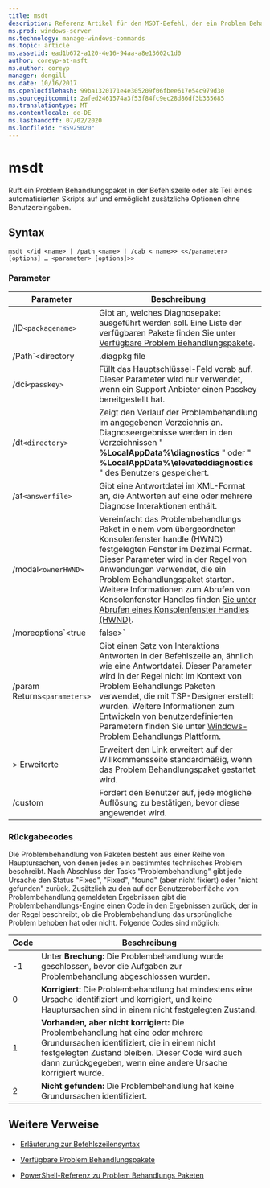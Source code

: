 ```yaml
---
title: msdt
description: Referenz Artikel für den MSDT-Befehl, der ein Problem Behandlungspaket in der Befehlszeile oder als Teil eines automatisierten Skripts aufruft und zusätzliche Optionen ohne Benutzereingaben ermöglicht.
ms.prod: windows-server
ms.technology: manage-windows-commands
ms.topic: article
ms.assetid: ead1b672-a120-4e16-94aa-a8e13602c1d0
author: coreyp-at-msft
ms.author: coreyp
manager: dongill
ms.date: 10/16/2017
ms.openlocfilehash: 99ba1320171e4e305209f06fbee617e54c979d30
ms.sourcegitcommit: 2afed2461574a3f53f84fc9ec28d86df3b335685
ms.translationtype: MT
ms.contentlocale: de-DE
ms.lasthandoff: 07/02/2020
ms.locfileid: "85925020"
---
```

# <a name="msdt"></a>msdt

Ruft ein Problem Behandlungspaket in der Befehlszeile oder als Teil eines automatisierten Skripts auf und ermöglicht zusätzliche Optionen ohne Benutzereingaben.

## <a name="syntax"></a>Syntax

```
msdt </id <name> | /path <name> | /cab < name>> <</parameter> [options] … <parameter> [options]>>
```

### <a name="parameters"></a>Parameter

| Parameter | Beschreibung |
| --------- | ----------- |
| /ID`<packagename>` | Gibt an, welches Diagnosepaket ausgeführt werden soll. Eine Liste der verfügbaren Pakete finden Sie unter [Verfügbare Problem Behandlungspakete](https://docs.microsoft.com/previous-versions/windows/it-pro/windows-server-2012-r2-and-2012/ee424379(v=ws.11)#available-troubleshooting-packs). |
| /Path`<directory|.diagpkg file|.diagcfg file>` | Gibt den vollständigen Pfad zu einem Diagnosepaket an. Wenn Sie ein Verzeichnis angeben, muss das Verzeichnis ein Diagnosepaket enthalten. Der **/path** -Parameter kann nicht in Verbindung mit den Parametern * */ID * *, **/DCI**oder **/CAB** verwendet werden. |                                                                                   |
| /dci`<passkey>` | Füllt das Hauptschlüssel-Feld vorab auf. Dieser Parameter wird nur verwendet, wenn ein Support Anbieter einen Passkey bereitgestellt hat. |
| /dt`<directory>` | Zeigt den Verlauf der Problembehandlung im angegebenen Verzeichnis an. Diagnoseergebnisse werden in den Verzeichnissen " **%LocalAppData%\diagnostics** " oder " **%LocalAppData%\elevateddiagnostics** " des Benutzers gespeichert. |
| /af`<answerfile>` | Gibt eine Antwortdatei im XML-Format an, die Antworten auf eine oder mehrere Diagnose Interaktionen enthält. |
| /modal`<ownerHWND>` | Vereinfacht das Problembehandlungs Paket in einem vom übergeordneten Konsolenfenster handle (HWND) festgelegten Fenster im Dezimal Format. Dieser Parameter wird in der Regel von Anwendungen verwendet, die ein Problem Behandlungspaket starten. Weitere Informationen zum Abrufen von Konsolenfenster Handles finden [Sie unter Abrufen eines Konsolenfenster Handles (HWND)](https://support.microsoft.com/help/124103/how-to-obtain-a-console-window-handle-hwnd). |
| /moreoptions`<true|false>` | Aktiviert (true) oder unterdrückt (false) der abschließende Fehler Behebungs Bildschirm, der fragt, ob der Benutzer zusätzliche Optionen untersuchen möchte. Dieser Parameter wird normalerweise verwendet, wenn das Problem Behandlungspaket von einer Problembehandlung gestartet wird, die nicht Teil des Betriebssystems ist. |
| /param Returns`<parameters>` | Gibt einen Satz von Interaktions Antworten in der Befehlszeile an, ähnlich wie eine Antwortdatei. Dieser Parameter wird in der Regel nicht im Kontext von Problem Behandlungs Paketen verwendet, die mit TSP-Designer erstellt wurden. Weitere Informationen zum Entwickeln von benutzerdefinierten Parametern finden Sie unter [Windows-Problem Behandlungs Plattform](https://docs.microsoft.com/previous-versions/windows/desktop/wintt/windows-troubleshooting-toolkit-portal). |
| > Erweiterte | Erweitert den Link erweitert auf der Willkommensseite standardmäßig, wenn das Problem Behandlungspaket gestartet wird. |
| /custom | Fordert den Benutzer auf, jede mögliche Auflösung zu bestätigen, bevor diese angewendet wird. |

### <a name="return-codes"></a>Rückgabecodes

Die Problembehandlung von Paketen besteht aus einer Reihe von Hauptursachen, von denen jedes ein bestimmtes technisches Problem beschreibt. Nach Abschluss der Tasks "Problembehandlung" gibt jede Ursache den Status "Fixed", "Fixed", "found" (aber nicht fixiert) oder "nicht gefunden" zurück. Zusätzlich zu den auf der Benutzeroberfläche von Problembehandlung gemeldeten Ergebnissen gibt die Problembehandlungs-Engine einen Code in den Ergebnissen zurück, der in der Regel beschreibt, ob die Problembehandlung das ursprüngliche Problem behoben hat oder nicht. Folgende Codes sind möglich:

| Code | Beschreibung |
| ---- | ----------- |
| -1 | Unter **Brechung:** Die Problembehandlung wurde geschlossen, bevor die Aufgaben zur Problembehandlung abgeschlossen wurden. |
| 0 | **Korrigiert:** Die Problembehandlung hat mindestens eine Ursache identifiziert und korrigiert, und keine Hauptursachen sind in einem nicht festgelegten Zustand. |
| 1 | **Vorhanden, aber nicht korrigiert:** Die Problembehandlung hat eine oder mehrere Grundursachen identifiziert, die in einem nicht festgelegten Zustand bleiben. Dieser Code wird auch dann zurückgegeben, wenn eine andere Ursache korrigiert wurde. |
| 2 | **Nicht gefunden:** Die Problembehandlung hat keine Grundursachen identifiziert. |

## <a name="additional-references"></a>Weitere Verweise

- [Erläuterung zur Befehlszeilensyntax](command-line-syntax-key.md)

- [Verfügbare Problem Behandlungspakete](https://docs.microsoft.com/previous-versions/windows/it-pro/windows-server-2012-r2-and-2012/ee424379(v=ws.11)#available-troubleshooting-packs)

- [PowerShell-Referenz zu Problem Behandlungs Paketen](https://docs.microsoft.com/powershell/module/troubleshootingpack/?view=win10-ps)